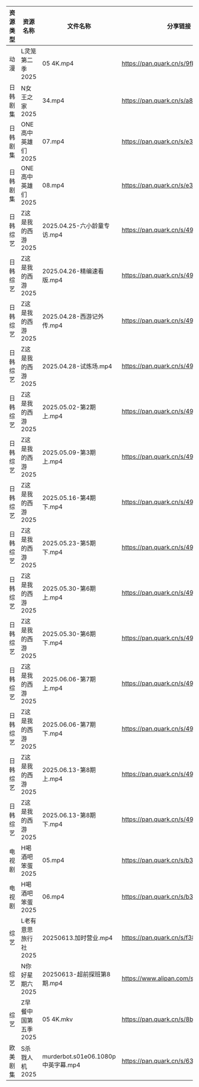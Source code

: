 | 资源类型 | 资源名称         | 文件名称                           | 分享链接                                 | 更新时间                |
| ---- | ------------ | ------------------------------ | ------------------------------------ | ------------------- |
| 动漫   | L灵笼第二季2025   | 05 4K.mp4                      | https://pan.quark.cn/s/9fb249c91348  | 2025-06-13 16:26:51 |
| 日韩剧集 | N女王之家2025    | 34.mp4                         | https://pan.quark.cn/s/a85463f38f49  | 2025-06-13 16:28:55 |
| 日韩剧集 | ONE高中英雄们2025 | 07.mp4                         | https://pan.quark.cn/s/e3bd3a66a33c  | 2025-06-13 21:29:25 |
| 日韩剧集 | ONE高中英雄们2025 | 08.mp4                         | https://pan.quark.cn/s/e3bd3a66a33c  | 2025-06-13 21:29:17 |
| 日韩综艺 | Z这是我的西游2025  | 2025.04.25-六小龄童专访.mp4          | https://pan.quark.cn/s/49b761fe572b  | 2025-06-13 16:40:36 |
| 日韩综艺 | Z这是我的西游2025  | 2025.04.26-精编速看版.mp4           | https://pan.quark.cn/s/49b761fe572b  | 2025-06-13 16:40:03 |
| 日韩综艺 | Z这是我的西游2025  | 2025.04.28-西游记外传.mp4           | https://pan.quark.cn/s/49b761fe572b  | 2025-06-13 16:40:23 |
| 日韩综艺 | Z这是我的西游2025  | 2025.04.28-试炼场.mp4             | https://pan.quark.cn/s/49b761fe572b  | 2025-06-13 16:40:11 |
| 日韩综艺 | Z这是我的西游2025  | 2025.05.02-第2期上.mp4            | https://pan.quark.cn/s/49b761fe572b  | 2025-06-13 16:40:18 |
| 日韩综艺 | Z这是我的西游2025  | 2025.05.09-第3期上.mp4            | https://pan.quark.cn/s/49b761fe572b  | 2025-06-13 16:40:30 |
| 日韩综艺 | Z这是我的西游2025  | 2025.05.16-第4期下.mp4            | https://pan.quark.cn/s/49b761fe572b  | 2025-06-13 16:40:07 |
| 日韩综艺 | Z这是我的西游2025  | 2025.05.23-第5期下.mp4            | https://pan.quark.cn/s/49b761fe572b  | 2025-06-13 16:39:55 |
| 日韩综艺 | Z这是我的西游2025  | 2025.05.30-第6期上.mp4            | https://pan.quark.cn/s/49b761fe572b  | 2025-06-13 16:40:15 |
| 日韩综艺 | Z这是我的西游2025  | 2025.05.30-第6期下.mp4            | https://pan.quark.cn/s/49b761fe572b  | 2025-06-13 16:40:39 |
| 日韩综艺 | Z这是我的西游2025  | 2025.06.06-第7期上.mp4            | https://pan.quark.cn/s/49b761fe572b  | 2025-06-13 16:40:32 |
| 日韩综艺 | Z这是我的西游2025  | 2025.06.06-第7期下.mp4            | https://pan.quark.cn/s/49b761fe572b  | 2025-06-13 16:40:25 |
| 日韩综艺 | Z这是我的西游2025  | 2025.06.13-第8期上.mp4            | https://pan.quark.cn/s/49b761fe572b  | 2025-06-13 16:40:43 |
| 日韩综艺 | Z这是我的西游2025  | 2025.06.13-第8期下.mp4            | https://pan.quark.cn/s/49b761fe572b  | 2025-06-13 16:40:46 |
| 电视剧  | H喝酒吧笨蛋2025   | 05.mp4                         | https://pan.quark.cn/s/b37e43f3587f  | 2025-06-13 21:23:57 |
| 电视剧  | H喝酒吧笨蛋2025   | 06.mp4                         | https://pan.quark.cn/s/b37e43f3587f  | 2025-06-13 21:24:01 |
| 综艺   | L老有意思旅行社2025 | 20250613.加时营业.mp4              | https://pan.quark.cn/s/f387ccfb541f  | 2025-06-13 16:38:41 |
| 综艺   | N你好星期六2025   | 20250613-超前探班第8期.mp4           | https://www.alipan.com/s/nvuMvPrHLGa | 2025-06-13 13:04:50 |
| 综艺   | Z早餐中国第五季2025 | 05 4K.mkv                      | https://pan.quark.cn/s/8bf6a96b483b  | 2025-06-13 16:36:47 |
| 欧美剧集 | S杀戮人机2025    | murderbot.s01e06.1080p中英字幕.mp4 | https://pan.quark.cn/s/6334a00109f2  | 2025-06-13 16:31:22 |
